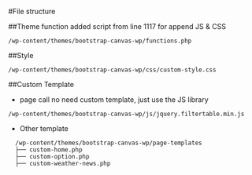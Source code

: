 #File structure

##Theme function
  added script from line 1117 for append JS & CSS
  ```
  /wp-content/themes/bootstrap-canvas-wp/functions.php
  ```


##Style
  ```
  /wp-content/themes/bootstrap-canvas-wp/css/custom-style.css
  ```


##Custom Template

  - page call no need custom template, just use the JS library
  ```
  /wp-content/themes/bootstrap-canvas-wp/js/jquery.filtertable.min.js
  ```

  - Other template
  ```
    /wp-content/themes/bootstrap-canvas-wp/page-templates
    ├── custom-home.php
    ├── custom-option.php
    ├── custom-weather-news.php
  ```
